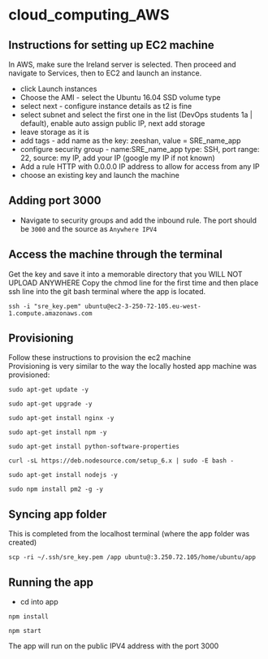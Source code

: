 # cloud_computing_AWS
## Instructions for setting up EC2 machine

In AWS, make sure the Ireland server is selected. Then proceed and navigate to Services, then to EC2 and launch an instance.

- click Launch instances
- Choose the AMI - select the Ubuntu 16.04 SSD volume type
- select next - configure instance details as t2 is fine
- select subnet and select the first one in the list (DevOps students 1a | default), enable auto assign public IP, next add storage
- leave storage as it is
- add tags - add name as the key: zeeshan, value = SRE_name_app
- configure security group - name:SRE_name_app  type: SSH, port range: 22, source: my IP, add your IP (google my IP if not known)
- Add a rule HTTP with 0.0.0.0 IP address to allow for access from any IP
- choose an existing key and launch the machine

## Adding port 3000
- Navigate to security groups and add the inbound rule. The port should be `3000` and the source as `Anywhere IPV4` 


## Access the machine through the terminal
Get the key and save it into a memorable directory that you WILL NOT UPLOAD ANYWHERE
Copy the chmod line for the first time and then place ssh line into the git bash terminal where the app is located. 

`ssh -i "sre_key.pem" ubuntu@ec2-3-250-72-105.eu-west-1.compute.amazonaws.com`

## Provisioning
Follow these instructions to provision the ec2 machine  
Provisioning is very similar to the way the locally hosted app machine was provisioned:

`sudo apt-get update -y`

`sudo apt-get upgrade -y`

`sudo apt-get install nginx -y`

`sudo apt-get install npm -y`

`sudo apt-get install python-software-properties`

`curl -sL https://deb.nodesource.com/setup_6.x | sudo -E bash -`

`sudo apt-get install nodejs -y`

`sudo npm install pm2 -g -y`
    

## Syncing app folder
This is completed from the localhost terminal (where the app folder was created)

`scp -ri ~/.ssh/sre_key.pem /app ubuntu@:3.250.72.105/home/ubuntu/app`



## Running the app
- cd into app

`npm install`

`npm start`

The app will run on the public IPV4 address with the port 3000
